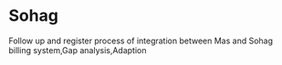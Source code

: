# Sohag
Follow up and register process of integration between Mas and Sohag billing system,Gap analysis,Adaption
